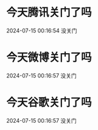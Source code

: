 # 今天腾讯关门了吗

2024-07-15 00:16:54 没关门

# 今天微博关门了吗

2024-07-15 00:16:57 没关门

# 今天谷歌关门了吗

2024-07-15 00:16:57 没关门

